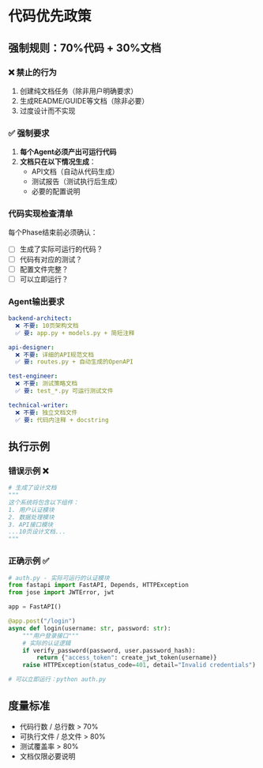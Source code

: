 # 代码优先政策

## 强制规则：70%代码 + 30%文档

### ❌ 禁止的行为
1. 创建纯文档任务（除非用户明确要求）
2. 生成README/GUIDE等文档（除非必要）
3. 过度设计而不实现

### ✅ 强制要求
1. **每个Agent必须产出可运行代码**
2. **文档只在以下情况生成**：
   - API文档（自动从代码生成）
   - 测试报告（测试执行后生成）
   - 必要的配置说明

### 代码实现检查清单
每个Phase结束前必须确认：
- [ ] 生成了实际可运行的代码？
- [ ] 代码有对应的测试？
- [ ] 配置文件完整？
- [ ] 可以立即运行？

### Agent输出要求
```yaml
backend-architect:
  ❌ 不要: 10页架构文档
  ✅ 要: app.py + models.py + 简短注释

api-designer:
  ❌ 不要: 详细的API规范文档
  ✅ 要: routes.py + 自动生成的OpenAPI

test-engineer:
  ❌ 不要: 测试策略文档
  ✅ 要: test_*.py 可运行测试文件

technical-writer:
  ❌ 不要: 独立文档文件
  ✅ 要: 代码内注释 + docstring
```

## 执行示例

### 错误示例 ❌
```python
# 生成了设计文档
"""
这个系统将包含以下组件：
1. 用户认证模块
2. 数据处理模块
3. API接口模块
...10页设计文档...
"""
```

### 正确示例 ✅
```python
# auth.py - 实际可运行的认证模块
from fastapi import FastAPI, Depends, HTTPException
from jose import JWTError, jwt

app = FastAPI()

@app.post("/login")
async def login(username: str, password: str):
    """用户登录接口"""
    # 实际的认证逻辑
    if verify_password(password, user.password_hash):
        return {"access_token": create_jwt_token(username)}
    raise HTTPException(status_code=401, detail="Invalid credentials")

# 可以立即运行：python auth.py
```

## 度量标准
- 代码行数 / 总行数 > 70%
- 可执行文件 / 总文件 > 80%
- 测试覆盖率 > 80%
- 文档仅限必要说明